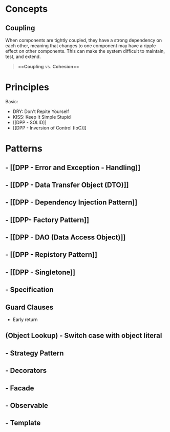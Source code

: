 # Concepts
## Coupling

When components are tightly coupled, they have a strong dependency on each other, meaning that changes to one component may have a ripple effect on other components. This can make the system difficult to maintain, test, and extend.

> ==**Coupling** vs. **Cohesion**==
# Principles

Basic:
+ DRY: Don't Repite Yourself
+ KISS: Keep It Simple Stupid
+ [[DPP - SOLID]]
+ [[DPP - Inversion of Control (IoC)]]

# Patterns
## -  [[DPP - Error and Exception - Handling]]
## - [[DPP - Data Transfer Object (DTO)]]
## - [[DPP - Dependency Injection Pattern]]
## - [[DPP- Factory Pattern]]
## - [[DPP - DAO (Data Access Object)]]
## - [[DPP - Repistory Pattern]]
## - [[DPP - Singletone]]
## - Specification
## Guard Clauses
+ Early return
## (Object Lookup) - Switch case with object literal


## - Strategy Pattern
## - Decorators
## - Facade
## - Observable
## - Template